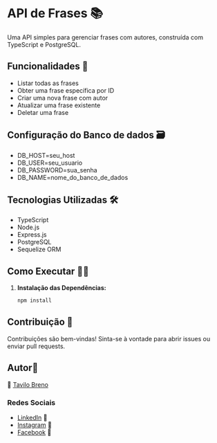 # API de Frases 📚

Uma API simples para gerenciar frases com autores, construída com TypeScript e PostgreSQL.

## Funcionalidades 🚀

- Listar todas as frases
- Obter uma frase específica por ID
- Criar uma nova frase com autor
- Atualizar uma frase existente
- Deletar uma frase

## Configuração do Banco de dados 🗃️

- DB_HOST=seu_host
- DB_USER=seu_usuario
- DB_PASSWORD=sua_senha
- DB_NAME=nome_do_banco_de_dados

## Tecnologias Utilizadas 🛠️

- TypeScript
- Node.js
- Express.js
- PostgreSQL
- Sequelize ORM

## Como Executar 🏃‍♂️

1. **Instalação das Dependências:**
   ```bash
   npm install

## Contribuição 🤝
Contribuições são bem-vindas! Sinta-se à vontade para abrir issues ou enviar pull requests.

## Autor📝

👤 [Tavilo Breno](https://github.com/brenoDeveloperNode)

### Redes Sociais

- [LinkedIn](www.linkedin.com/in/tavilo-breno-barbosa-pessoa-b11238a2) 💼
- [Instagram](link-do-perfil-instagram) 📸
- [Facebook](link-do-perfil-facebook) 📘
